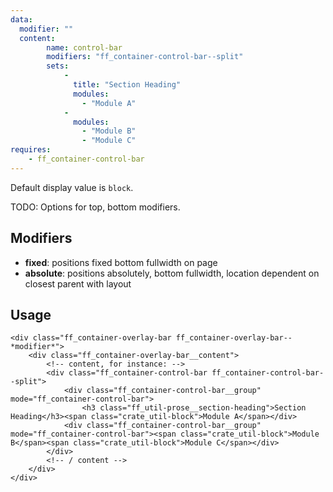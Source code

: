 ```yaml
---
data:
  modifier: ""
  content: 
        name: control-bar
        modifiers: "ff_container-control-bar--split"
        sets:
            -
              title: "Section Heading"
              modules:
                - "Module A"
            -
              modules:
                - "Module B"
                - "Module C"
requires: 
    - ff_container-control-bar
---
```


Default display value is `block`.

TODO: Options for top, bottom modifiers.

## Modifiers

- **fixed**: positions fixed bottom fullwidth on page
- **absolute**: positions absolutely, bottom fullwidth, location dependent on closest parent with layout

## Usage
```
<div class="ff_container-overlay-bar ff_container-overlay-bar--*modifier*">
    <div class="ff_container-overlay-bar__content">
        <!-- content, for instance: -->
        <div class="ff_container-control-bar ff_container-control-bar--split">
            <div class="ff_container-control-bar__group" mode="ff_container-control-bar">
                <h3 class="ff_util-prose__section-heading">Section Heading</h3><span class="crate_util-block">Module A</span></div>
            <div class="ff_container-control-bar__group" mode="ff_container-control-bar"><span class="crate_util-block">Module B</span><span class="crate_util-block">Module C</span></div>
        </div>
        <!-- / content -->
    </div>
</div>
```
